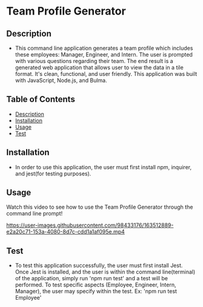 # Team Profile Generator

## Description

- This command line application generates a team profile which includes these employees: Manager, Engineer, and Intern. The user is prompted with various questions regarding their team. The end result is a generated web application that allows user to view the data in a tile format. It's clean, functional, and user friendly. This application was built with JavaScript, Node.js, and Bulma.

## Table of Contents

- [Description](#description)
- [Installation](#installation)
- [Usage](#usage)
- [Test](#test)

## Installation

- In order to use this application, the user must first install npm, inquirer, and jest(for testing purposes).

## Usage

Watch this video to see how to use the Team Profile Generator through the command line prompt!



https://user-images.githubusercontent.com/98433176/163512889-e2a20c71-153a-4080-8d7c-cdd1a1af095e.mp4


## Test

- To test this application successfully, the user must first install Jest. Once Jest is installed, and the user is within the command line(terminal) of the application, simply run 'npm run test' and a test will be performed. To test specific aspects (Employee, Engineer, Intern, Manager), the user may specify within the test. Ex: 'npm run test Employee'
